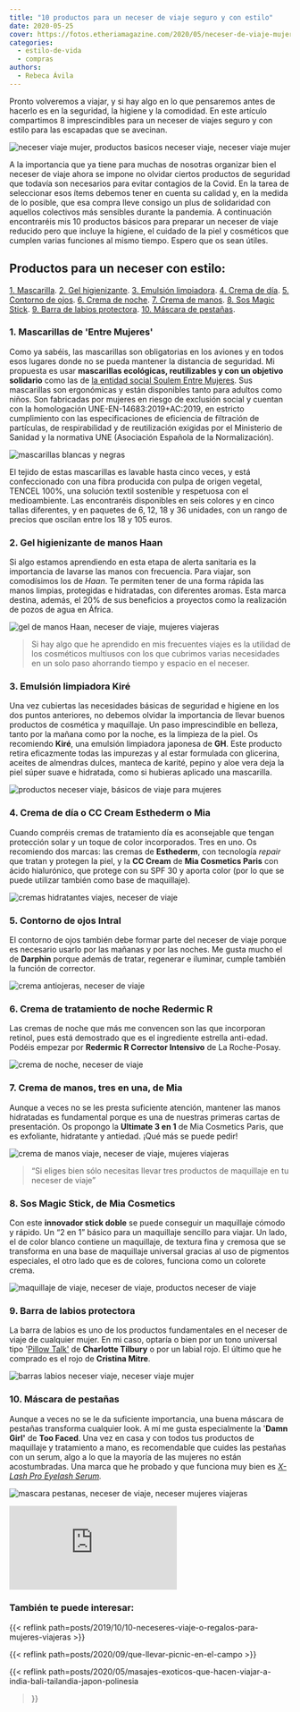 ```yaml
---
title: "10 productos para un neceser de viaje seguro y con estilo"
date: 2020-05-25
cover: https://fotos.etheriamagazine.com/2020/05/neceser-de-viaje-mujer.jpg
categories: 
  - estilo-de-vida
  - compras
authors: 
  - Rebeca Ávila
---
```


Pronto volveremos a viajar, y si hay algo en lo que pensaremos antes de hacerlo es en la seguridad, la higiene y la comodidad. En este artículo compartimos 8 imprescindibles para un neceser de viajes seguro y con estilo para las escapadas que se avecinan.

![neceser viaje mujer, productos basicos neceser viaje, neceser viaje mujer](https://fotos.etheriamagazine.com/2020/05/neceser-de-viaje-mujer.jpg "Productos básicos en un neceser de viaje.")

A la importancia que ya tiene para muchas de nosotras organizar bien el neceser de viaje 
ahora se impone no olvidar ciertos productos de seguridad que todavía son necesarios 
para evitar contagios de la Covid. En la tarea de seleccionar esos ítems debemos tener 
en cuenta su calidad y, en la medida de lo posible, que esa compra lleve consigo un plus 
de solidaridad con aquellos colectivos más sensibles durante la pandemia. A continuación 
encontraréis mis 10 productos básicos para preparar un neceser de viaje reducido pero 
que incluye la higiene, el cuidado de la piel y cosméticos que cumplen varias funciones 
al mismo tiempo. Espero que os sean útiles. 

## Productos para un neceser con estilo:

[1\. Mascarilla](#Mascarillas). [2\. Gel higienizante](#Gel-higienizante). [3\. Emulsión 
limpiadora](#Emulsión-limpiadora). [4\. Crema de día](#Crema-día). [5\. Contorno de 
ojos](#Contorno-ojos). [6\. Crema de noche](#Crema-noche). [7\. Crema de 
manos](#Crema-manos). [8\. Sos Magic Stick](#Magic-stick). [9\. Barra de labios 
protectora](#Barra-labios). [10\. Máscara de pestañas](#Máscara-pestañas). 

### 1\. Mascarillas de 'Entre Mujeres'

Como ya sabéis, las mascarillas son obligatorias en los aviones y en todos esos lugares 
donde no se pueda mantener la distancia de seguridad. Mi propuesta es usar **mascarillas 
ecológicas, reutilizables y con un objetivo solidario** como las de [la entidad social 
Soulem Entre Mujeres](https://www.soulem.org/mascarilla-higienica). Sus mascarillas son 
ergonómicas y están disponibles tanto para adultos como niños. Son fabricadas por 
mujeres en riesgo de exclusión social y cuentan con la homologación 
UNE-EN-14683:2019+AC:2019, en estricto cumplimiento con las especificaciones de 
eficiencia de filtración de partículas, de respirabilidad y de reutilización exigidas 
por el Ministerio de Sanidad y la normativa UNE (Asociación Española de la 
Normalización). 

![mascarillas blancas y negras](https://fotos.etheriamagazine.com/2020/05/mascarillas-soulem.jpg "Mascarillas ©Soulem.")

El tejido de estas mascarillas es lavable hasta cinco veces, y está confeccionado con 
una fibra producida con pulpa de origen vegetal, TENCEL 100%, una solución textil 
sostenible y respetuosa con el medioambiente. Las encontraréis disponibles en seis 
colores y en cinco tallas diferentes, y en paquetes de 6, 12, 18 y 36 unidades, con un 
rango de precios que oscilan entre los 18 y 105 euros. 

### 2\. Gel higienizante de manos Haan

Si algo estamos aprendiendo en esta etapa de alerta sanitaria es la importancia de 
lavarse las manos con frecuencia. Para viajar, son comodísimos los de _Haan_. Te 
permiten tener de una forma rápida las manos limpias, protegidas e hidratadas, con 
diferentes aromas. Esta marca destina, además, el 20% de sus beneficios a proyectos como 
la realización de pozos de agua en África. 

![gel de manos Haan, neceser de viaje, mujeres viajeras](https://fotos.etheriamagazine.com/2020/05/gel-higiene-viaje-haan.jpg "Gel higienizante de manos con distintos aromas de la marca Haan.")

> Si hay algo que he aprendido en mis frecuentes viajes es la utilidad de los cosméticos 
> multiusos con los que cubrimos varias necesidades en un solo paso ahorrando tiempo y 
> espacio en el neceser. 

### 3\. Emulsión limpiadora Kiré

Una vez cubiertas las necesidades básicas de seguridad e higiene en los dos puntos 
anteriores, no debemos olvidar la importancia de llevar buenos productos de cosmética y 
maquillaje. Un paso imprescindible en belleza, tanto por la mañana como por la noche, es 
la limpieza de la piel. Os recomiendo **Kiré**, una emulsión limpiadora japonesa de 
**GH**. Este producto retira eficazmente todas las impurezas y al estar formulada con 
glicerina, aceites de almendras dulces, manteca de karité, pepino y aloe vera deja la 
piel súper suave e hidratada, como si hubieras aplicado una mascarilla. 

![productos neceser viaje, básicos de viaje para mujeres](https://fotos.etheriamagazine.com/2020/05/emulsion-limpiadora-kire-neceser-viaje.jpg "Kiré, una emulsión japonesa de la marca GH.")

### 4\. Crema de día o CC Cream Esthederm o Mia

Cuando compréis cremas de tratamiento día es aconsejable que tengan protección solar y 
un toque de color incorporados. Tres en uno. Os recomiendo dos marcas: las cremas de 
**Esthederm**, con tecnología _repair_ que tratan y protegen la piel, y la **CC Cream** 
de **Mia Cosmetics Paris** con ácido hialurónico, que protege con su SPF 30 y aporta 
color (por lo que se puede utilizar también como base de maquillaje). 

![cremas hidratantes viajes, neceser de viaje](https://fotos.etheriamagazine.com/2020/05/mejor-crema-hidratante-viaje.jpg "Las mejores cremas hidratantes para tu neceser de viaje.")

### 5\. Contorno de ojos Intral

El contorno de ojos también debe formar parte del neceser de viaje porque es necesario 
usarlo por las mañanas y por las noches. Me gusta mucho el de **Darphin** porque además 
de tratar, regenerar e iluminar, cumple también la función de corrector. 

![crema antiojeras, neceser de viaje](https://fotos.etheriamagazine.com/2020/05/contorno-ojos-neceser-viaje.jpg "Intral, crema desinflamatoria y antioxidante para los ojos.")

### 6\. Crema de tratamiento de noche Redermic R

Las cremas de noche que más me convencen son las que incorporan retinol, pues está 
demostrado que es el ingrediente estrella anti-edad. Podéis empezar por **Redermic R 
Corrector Intensivo** de La Roche-Posay. 

![crema de noche, neceser de viaje](https://fotos.etheriamagazine.com/2020/05/corrector-neceser-viaje.jpg "Crema de tratamiento de noche para tu neceser de viaje.")

### 7\. Crema de manos, tres en una, de Mia

Aunque a veces no se les presta suficiente atención, mantener las manos hidratadas es 
fundamental porque es una de nuestras primeras cartas de presentación. Os propongo la 
**Ultimate 3 en 1** de Mia Cosmetics Paris, que es exfoliante, hidratante y antiedad. 
¡Qué más se puede pedir! 

![crema de manos viaje, neceser de viaje, mujeres viajeras](https://fotos.etheriamagazine.com/2020/05/mejor-crema-manos-neceser-viaje.jpg "Crema de manos para viajes: exfoliante, hidratante y anti-envejecimiento.")

> “Si eliges bien sólo necesitas llevar tres productos de maquillaje en tu neceser de 
> viaje” 

### 8\. Sos Magic Stick, de Mia Cosmetics

Con este **innovador stick doble** se puede conseguir un maquillaje cómodo y rápido. Un 
“2 en 1” básico para un maquillaje sencillo para viajar. Un lado, el de color blanco 
contiene un maquillaje, de textura fina y cremosa que se transforma en una base de 
maquillaje universal gracias al uso de pigmentos especiales, el otro lado que es de 
colores, funciona como un colorete crema. 

![maquillaje de viaje, neceser de viaje, productos neceser de viaje](https://fotos.etheriamagazine.com/2020/05/maquillaje-viaje-sos-magic-stick.jpg "Un stick de maquillaje pequeño y muy efectivo.")

### 9\. Barra de labios protectora

La barra de labios es uno de los productos fundamentales en el neceser de viaje de 
cualquier mujer. En mi caso, optaría o bien por un tono universal tipo '[Pillow 
Talk'](https://amzn.to/3O8X5Sn) de **Charlotte Tilbury** o por un labial rojo. El último 
que he comprado es el rojo de **Cristina Mitre**. 

![barras labios neceser viaje, neceser viaje mujer](https://fotos.etheriamagazine.com/2020/05/barras-labios-neceser-viaje.jpg "Pillow Talk de Charlotte Tilbury (Izq.) y barra de labios roja de Cristina Mitre (Dcha.).")

### 10\. Máscara de pestañas

Aunque a veces no se le da suficiente importancia, una buena máscara de pestañas 
transforma cualquier look. A mí me gusta especialmente la '**Damn Girl'** de **Too 
Faced**. Una vez en casa y con todos tus productos de maquillaje y tratamiento a mano, 
es recomendable que cuides las pestañas con un serum, algo a lo que la mayoría de las 
mujeres no están acostumbradas. Una marca que he probado y que funciona muy bien es 
_[X-Lash Pro Eyelash 
Serum](https://www.xlash.es/serum-pestanas/6-xlash-pro-6ml-serum-crece-pestanas.html)._ 

![mascara pestanas, neceser de viaje, neceser mujeres viajeras](https://fotos.etheriamagazine.com/2020/05/mascara-pestanas-viaje.jpg "Máscara de pestañas Dam Girl. Dispone de ediciones 'mini' de viaje.")

[![](https://www.awin1.com/cshow.php?s=2773559&v=12705&q=380159&r=686021)](https://www.awin1.com/cread.php?s=2773559&v=12705&q=380159&r=686021)

### También te puede interesar:

{{< reflink path=posts/2019/10/10-neceseres-viaje-o-regalos-para-mujeres-viajeras >}} 

{{< reflink path=posts/2020/09/que-llevar-picnic-en-el-campo >}} 

{{< reflink 
path=posts/2020/05/masajes-exoticos-que-hacen-viajar-a-india-bali-tailandia-japon-polinesia 
>}}
